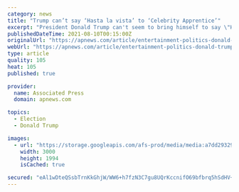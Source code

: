 ```yaml
---
category: news
title: "Trump can’t say ‘Hasta la vista’ to ‘Celebrity Apprentice’"
excerpt: "President Donald Trump can't seem to bring himself to say \"Hasta la vista, baby\" to \"Celebrity Apprentice.\" Twice in the past month, Trump, who once hosted the NBC reality TV show, has taken pot shots at the current host,"
publishedDateTime: 2021-08-10T00:15:00Z
originalUrl: "https://apnews.com/article/entertainment-politics-donald-trump-reality-tv-celebrity-5f84cc92895c43988ae86485793c2d02"
webUrl: "https://apnews.com/article/entertainment-politics-donald-trump-reality-tv-celebrity-5f84cc92895c43988ae86485793c2d02"
type: article
quality: 105
heat: 105
published: true

provider:
  name: Associated Press
  domain: apnews.com

topics:
  - Election
  - Donald Trump

images:
  - url: "https://storage.googleapis.com/afs-prod/media/media:a7dd2932954c4bd5a98a8a1fcccfe5cb/3000.jpeg"
    width: 3000
    height: 1994
    isCached: true

secured: "eAl1wDteQSsbTrnKkGhjW/WW6+h7fzN3C7gu8UQrKccnifO69bfbrq5hSdHV+6f7Je3eRDSHB3aISeC5gvdbRTw6BApNxhfYuMPG7vwUezysBEcK3INR6nRRRPJ5EydBmN+R9H5Cjc9vsB31D3rYk5h5ZUDrrnTDmr5mr0ce6NXDIE0wTdOj3IXn6iU3POZiT8zm8N9oTbOc8BmZU0AyAYCDuLOBvsPUMZ/l4paA31FL++1obfJEbioZYBLgjvyuq9/SjBzSwNuMix2MRAa1B/OPghXibFb9Qw2w80gsyPv5/JFeKdQxmxozV5toH9AhFQoht7ECUbnyfexAebAHQ4Az++V0zRlVj2fbIvEbKno=;oe6XmF+VWbEihyulNieWRA=="
---
```


